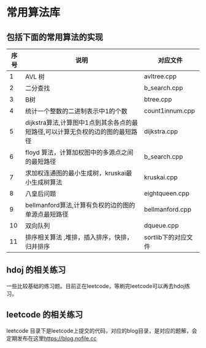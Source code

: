常用算法库
======

## 包括下面的常用算法的实现

序号| 说明|对应文件
---|----|----
1 | AVL 树| avltree.cpp
2 | 二分查找 | b_search.cpp
3 | B树| btree.cpp 
4 | 统计一个整数的二进制表示中1的个数 | count1innum.cpp
5 | dijkstra算法,计算图中1点到其余各点的最短路径,可以计算无负权的边的图的最短路径 | dijkstra.cpp
6 | floyd 算法，计算加权图中的多源点之间的最短路径| b_search.cpp
7 | 求加权连通图的最小生成树，kruskai最小生成树算法 | kruskai.cpp
8 | 八皇后问题 | eightqueen.cpp
9 | bellmanford算法,计算有负权的边的图的单源点最短路径 | bellmanford.cpp
10 | 双向队列 | dqueue.cpp
11 | 排序相关算法 ,堆排，插入排序，快排，归并排序 | sortlib下的对应文件


## hdoj 的相关练习
一些比较基础的练习题。目前正在leetcode，等刷完leetcode可以再去hdoj练习。

## leetcode 的相关练习

leetcode 目录下是leetcode上提交的代码，对应的blog目录，是对应的题解，会定期发布在这里<https://blog.nofile.cc>
